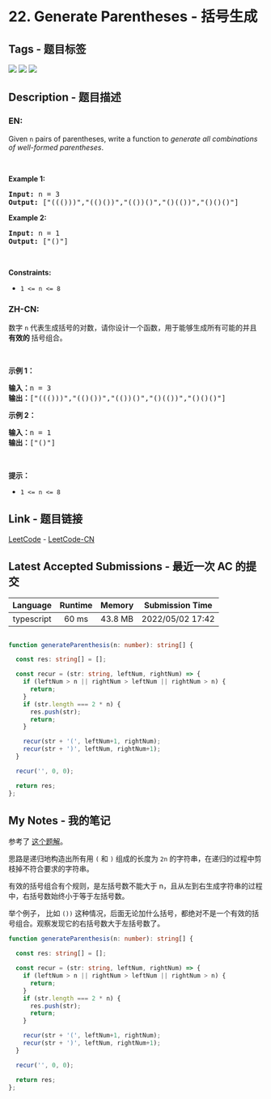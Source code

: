 
# 22. Generate Parentheses - 括号生成

## Tags - 题目标签

 <img src="https://img.shields.io/badge/String-字符串-blue.svg">   <img src="https://img.shields.io/badge/Dynamic Programming-动态规划-blue.svg">   <img src="https://img.shields.io/badge/Backtracking-回溯-blue.svg">  


## Description - 题目描述

### EN:
<p>Given <code>n</code> pairs of parentheses, write a function to <em>generate all combinations of well-formed parentheses</em>.</p>

<p>&nbsp;</p>
<p><strong>Example 1:</strong></p>
<pre><strong>Input:</strong> n = 3
<strong>Output:</strong> ["((()))","(()())","(())()","()(())","()()()"]
</pre><p><strong>Example 2:</strong></p>
<pre><strong>Input:</strong> n = 1
<strong>Output:</strong> ["()"]
</pre>
<p>&nbsp;</p>
<p><strong>Constraints:</strong></p>

<ul>
	<li><code>1 &lt;= n &lt;= 8</code></li>
</ul>


### ZH-CN:
<p>数字 <code>n</code>&nbsp;代表生成括号的对数，请你设计一个函数，用于能够生成所有可能的并且 <strong>有效的 </strong>括号组合。</p>

<p>&nbsp;</p>

<p><strong>示例 1：</strong></p>

<pre>
<strong>输入：</strong>n = 3
<strong>输出：</strong>["((()))","(()())","(())()","()(())","()()()"]
</pre>

<p><strong>示例 2：</strong></p>

<pre>
<strong>输入：</strong>n = 1
<strong>输出：</strong>["()"]
</pre>

<p>&nbsp;</p>

<p><strong>提示：</strong></p>

<ul>
	<li><code>1 &lt;= n &lt;= 8</code></li>
</ul>



## Link - 题目链接

[LeetCode](https://leetcode.com/problems/generate-parentheses/description/)  -  [LeetCode-CN](https://leetcode.cn/problems/generate-parentheses/description/)
## Latest Accepted Submissions - 最近一次 AC 的提交


| Language | Runtime | Memory | Submission Time |
|:---:|:---:|:---:|:---:|
| typescript  | 60 ms | 43.8 MB | 2022/05/02 17:42 |

```typescript

function generateParenthesis(n: number): string[] {

  const res: string[] = [];

  const recur = (str: string, leftNum, rightNum) => {
    if (leftNum > n || rightNum > leftNum || rightNum > n) {
      return;
    }
    if (str.length === 2 * n) {
      res.push(str);
      return;
    }

    recur(str + '(', leftNum+1, rightNum);
    recur(str + ')', leftNum, rightNum+1);
  }

  recur('', 0, 0);

  return res;
};

```
## My Notes - 我的笔记


参考了 [这个题解](https://leetcode-cn.com/problems/generate-parentheses/solution/sui-ran-bu-shi-zui-xiu-de-dan-zhi-shao-n-0yt3/)。

思路是递归地构造出所有用 `(` 和 `)` 组成的长度为 `2n` 的字符串，在递归的过程中剪枝掉不符合要求的字符串。

有效的括号组合有个规则，是左括号数不能大于 n，且从左到右生成字符串的过程中，右括号数始终小于等于左括号数。

举个例子， 比如 `())` 这种情况，后面无论加什么括号，都绝对不是一个有效的括号组合。观察发现它的右括号数大于左括号数了。

```typescript
function generateParenthesis(n: number): string[] {

  const res: string[] = [];

  const recur = (str: string, leftNum, rightNum) => {
    if (leftNum > n || rightNum > leftNum || rightNum > n) {
      return;
    }
    if (str.length === 2 * n) {
      res.push(str);
      return;
    }

    recur(str + '(', leftNum+1, rightNum);
    recur(str + ')', leftNum, rightNum+1);
  }

  recur('', 0, 0);

  return res;
};
```


